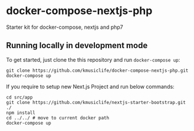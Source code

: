 # docker-compose-nextjs-php
Starter kit for docker-compose, nextjs and php7

## Running locally in development mode

To get started, just clone the this repository and run `docker-compose up`:

    git clone https://github.com/kmusiclife/docker-compose-nextjs-php.git
    docker-compose up

If you require to setup new Next.js Project and run below commands:

    cd src/app
    git clone https://github.com/kmusiclife/nextjs-starter-bootstrap.git ./
    npm install
    cd ../../ # move to current docker path
    docker-compose up

